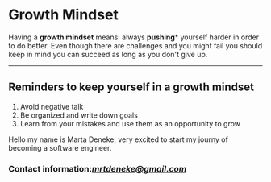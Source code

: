 # Growth Mindset
Having a **growth mindset** means: always **pushing*** yourself harder in order to do better. 
Even though there are challenges and you might fail you should keep in mind you can succeed as long as you don't give up.

***


## Reminders to keep yourself in a growth mindset
1. Avoid negative talk
2. Be organized and write down goals
3. Learn from your mistakes and use them as an opportunity to grow


Hello my name is Marta Deneke, very excited to start my journy of becoming a software engineer.
### Contact information:*mrtdeneke@gmail.com*
